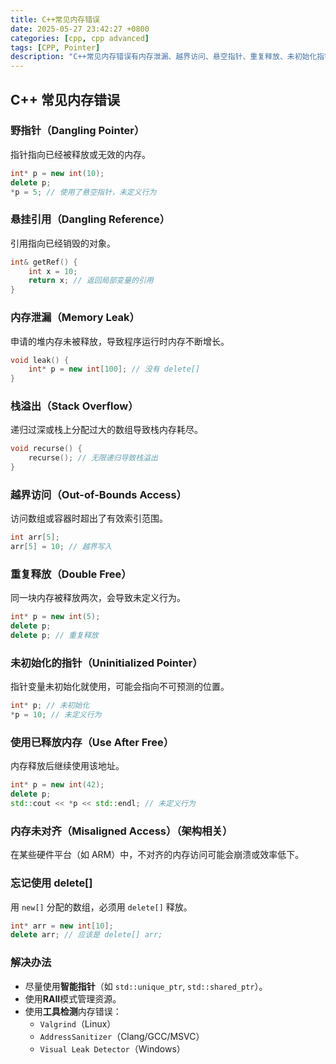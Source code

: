 ```yaml
---
title: C++常见内存错误
date: 2025-05-27 23:42:27 +0800
categories: [cpp, cpp advanced]
tags: [CPP, Pointer]
description: "C++常见内存错误有内存泄漏、越界访问、悬空指针、重复释放、未初始化指针等，常导致程序崩溃或不可预期行为。"
---
```

## C++ 常见内存错误

### 野指针（Dangling Pointer）

指针指向已经被释放或无效的内存。

```cpp
int* p = new int(10);
delete p;
*p = 5; // 使用了悬空指针，未定义行为
```

### 悬挂引用（Dangling Reference）

引用指向已经销毁的对象。

```cpp
int& getRef() {
    int x = 10;
    return x; // 返回局部变量的引用
}
```

### 内存泄漏（Memory Leak）

申请的堆内存未被释放，导致程序运行时内存不断增长。

```cpp
void leak() {
    int* p = new int[100]; // 没有 delete[]
}
```

### 栈溢出（Stack Overflow）

递归过深或栈上分配过大的数组导致栈内存耗尽。

```cpp
void recurse() {
    recurse(); // 无限递归导致栈溢出
}
```

### 越界访问（Out-of-Bounds Access）

访问数组或容器时超出了有效索引范围。

```cpp
int arr[5];
arr[5] = 10; // 越界写入
```

### 重复释放（Double Free）

同一块内存被释放两次，会导致未定义行为。

```cpp
int* p = new int(5);
delete p;
delete p; // 重复释放
```

### 未初始化的指针（Uninitialized Pointer）

指针变量未初始化就使用，可能会指向不可预测的位置。

```cpp
int* p; // 未初始化
*p = 10; // 未定义行为
```

### 使用已释放内存（Use After Free）

内存释放后继续使用该地址。

```cpp
int* p = new int(42);
delete p;
std::cout << *p << std::endl; // 未定义行为
```

### 内存未对齐（Misaligned Access）（架构相关）

在某些硬件平台（如 ARM）中，不对齐的内存访问可能会崩溃或效率低下。

### 忘记使用 delete[]

用 `new[]` 分配的数组，必须用 `delete[]` 释放。

```cpp
int* arr = new int[10];
delete arr; // 应该是 delete[] arr;
```

###  解决办法

- 尽量使用**智能指针**（如 `std::unique_ptr`, `std::shared_ptr`）。
- 使用**RAII**模式管理资源。
- 使用**工具检测**内存错误：
  - `Valgrind`（Linux）
  - `AddressSanitizer`（Clang/GCC/MSVC）
  - `Visual Leak Detector`（Windows）
